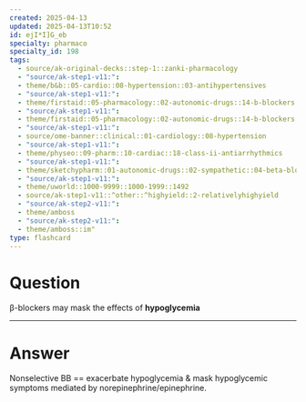 ```yaml
---
created: 2025-04-13
updated: 2025-04-13T10:52
id: ejI*I]G_eb
specialty: pharmaco
specialty_id: 198
tags:
  - source/ak-original-decks::step-1::zanki-pharmacology
  - "source/ak-step1-v11:": 
  - theme/b&b::05-cardio::08-hypertension::03-antihypertensives
  - "source/ak-step1-v11:": 
  - theme/firstaid::05-pharmacology::02-autonomic-drugs::14-b-blockers
  - "source/ak-step1-v11:": 
  - theme/firstaid::05-pharmacology::02-autonomic-drugs::14-b-blockers::*basics
  - "source/ak-step1-v11:": 
  - source/ome-banner::clinical::01-cardiology::08-hypertension
  - "source/ak-step1-v11:": 
  - theme/physeo::09-pharm::10-cardiac::18-class-ii-antiarrhythmics
  - "source/ak-step1-v11:": 
  - theme/sketchypharm::01-autonomic-drugs::02-sympathetic::04-beta-blockers
  - "source/ak-step1-v11:": 
  - theme/uworld::1000-9999::1000-1999::1492
  - source/ak-step1-v11::^other::^highyield::2-relativelyhighyield
  - "source/ak-step2-v11:": 
  - theme/amboss
  - "source/ak-step2-v11:": 
  - theme/amboss::im"
type: flashcard
---
```


# Question
β-blockers may mask the effects of **hypoglycemia**

---

# Answer
Nonselective BB == exacerbate hypoglycemia & mask hypoglycemic symptoms mediated by norepinephrine/epinephrine.